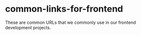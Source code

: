 # common-links-for-frontend
<p>These are common URLs that we commonly use in our frontend development projects. </p>
